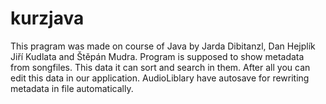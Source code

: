 # kurzjava

This pragram was made on course of Java by Jarda Dibitanzl, Dan Hejplík Jiří Kudlata and Štěpán Mudra.
Program is supposed to show metadata from songfiles. This data it can sort and search in them.
After all you can edit this data in our application. AudioLiblary have autosave for rewriting metadata in file automatically.
